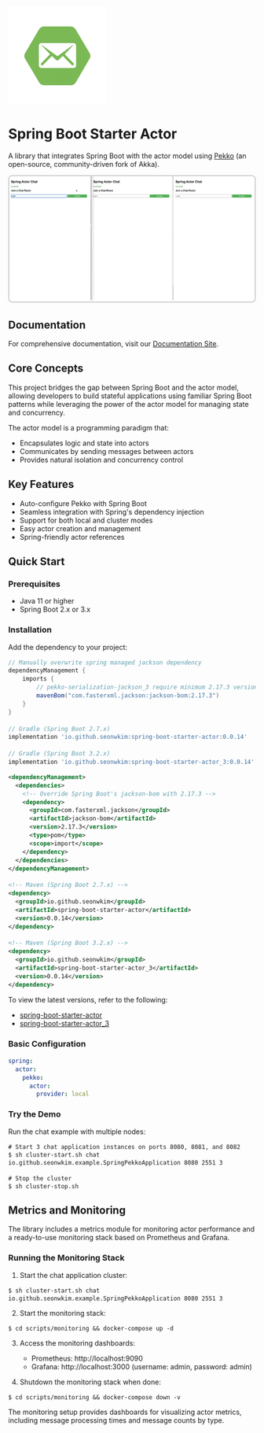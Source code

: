 <img src="mkdocs/docs/logo.png" alt="Library Logo" width="200"/>

# Spring Boot Starter Actor

A library that integrates Spring Boot with the actor model using [Pekko](https://pekko.apache.org/) (an
open-source, community-driven fork of Akka).

<div style="border: 2px solid #ccc; display: inline-block; border-radius: 8px; overflow: hidden;">
  <img src="mkdocs/docs/chat.gif" alt="Demo"/>
</div>


## Documentation

For comprehensive documentation, visit our [Documentation Site](https://seonwkim.github.io/spring-boot-starter-actor/).

## Core Concepts

This project bridges the gap between Spring Boot and the actor model, allowing developers to build stateful
applications using familiar Spring Boot patterns while leveraging the power of the actor model for managing
state and concurrency.

The actor model is a programming paradigm that:
- Encapsulates logic and state into actors
- Communicates by sending messages between actors
- Provides natural isolation and concurrency control

## Key Features

- Auto-configure Pekko with Spring Boot
- Seamless integration with Spring's dependency injection
- Support for both local and cluster modes
- Easy actor creation and management
- Spring-friendly actor references

## Quick Start

### Prerequisites

- Java 11 or higher
- Spring Boot 2.x or 3.x

### Installation

Add the dependency to your project:

```gradle
// Manually overwrite spring managed jackson dependency 
dependencyManagement {
	imports {
		// pekko-serialization-jackson_3 require minimum 2.17.3 version of jackson
		mavenBom("com.fasterxml.jackson:jackson-bom:2.17.3")
	}
}

// Gradle (Spring Boot 2.7.x)
implementation 'io.github.seonwkim:spring-boot-starter-actor:0.0.14'

// Gradle (Spring Boot 3.2.x)
implementation 'io.github.seonwkim:spring-boot-starter-actor_3:0.0.14'
```

```xml
<dependencyManagement>
  <dependencies>
    <!-- Override Spring Boot's jackson-bom with 2.17.3 -->
    <dependency>
      <groupId>com.fasterxml.jackson</groupId>
      <artifactId>jackson-bom</artifactId>
      <version>2.17.3</version>
      <type>pom</type>
      <scope>import</scope>
    </dependency>
  </dependencies>
</dependencyManagement>

<!-- Maven (Spring Boot 2.7.x) -->
<dependency>
  <groupId>io.github.seonwkim</groupId>
  <artifactId>spring-boot-starter-actor</artifactId>
  <version>0.0.14</version>
</dependency>

<!-- Maven (Spring Boot 3.2.x) -->
<dependency>
  <groupId>io.github.seonwkim</groupId>
  <artifactId>spring-boot-starter-actor_3</artifactId>
  <version>0.0.14</version>
</dependency>
```

To view the latest versions, refer to the following:
- [spring-boot-starter-actor](https://central.sonatype.com/artifact/io.github.seonwkim/spring-boot-starter-actor)
- [spring-boot-starter-actor_3](https://central.sonatype.com/artifact/io.github.seonwkim/spring-boot-starter-actor_3)

### Basic Configuration

```yaml
spring:
  actor:
    pekko:
      actor:
        provider: local
```

### Try the Demo

Run the chat example with multiple nodes:

```shell
# Start 3 chat application instances on ports 8080, 8081, and 8082
$ sh cluster-start.sh chat io.github.seonwkim.example.SpringPekkoApplication 8080 2551 3

# Stop the cluster
$ sh cluster-stop.sh
```

## Metrics and Monitoring

The library includes a metrics module for monitoring actor performance and a ready-to-use monitoring stack based on Prometheus and Grafana.

### Running the Monitoring Stack

1. Start the chat application cluster:
```shell
$ sh cluster-start.sh chat io.github.seonwkim.example.SpringPekkoApplication 8080 2551 3
```

2. Start the monitoring stack:
```shell
$ cd scripts/monitoring && docker-compose up -d
```

3. Access the monitoring dashboards:
   - Prometheus: http://localhost:9090
   - Grafana: http://localhost:3000 (username: admin, password: admin)

4. Shutdown the monitoring stack when done:
```shell
$ cd scripts/monitoring && docker-compose down -v
```

The monitoring setup provides dashboards for visualizing actor metrics, including message processing times and message counts by type.
